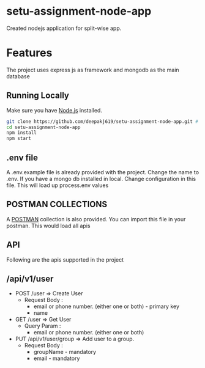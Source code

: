 # setu-assignment-node-app
Created nodejs application for split-wise app.

# Features
The project uses express js as framework and mongodb as the main database

## Running Locally

Make sure you have [Node.js](http://nodejs.org/) installed.

```sh
git clone https://github.com/deepakj619/setu-assignment-node-app.git # or clone your own fork
cd setu-assignment-node-app
npm install
npm start
```

## .env file
A .env.example file is already provided with the project. Change the name to .env. If you have a mongo db installed in local. Change configuration in this file. This will load up process.env values


## POSTMAN COLLECTIONS
A [POSTMAN](https://github.com/deepakj619/setu-assignment-node-app/blob/main/Setu-Assignment-Collection.postman_collection.json) collection is also provided. You can import this file in your postman. This would load all apis

## API
Following are the apis supported in the project


##  /api/v1/user
  * POST /user => Create User
    * Request Body :
      * email or phone number. (either one or both) - primary key
      * name 
  * GET /user => Get User
     * Query Param :
        * email or phone number. (either one or both)
   * PUT /api/v1/user/group => Add user to a group.
     * Request Body :
       * groupName - mandatory
       * email - mandatory



